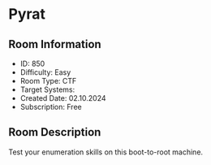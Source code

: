 ﻿# Pyrat

## Room Information
- ID: 850
- Difficulty: Easy
- Room Type: CTF
- Target Systems: 
- Created Date: 02.10.2024
- Subscription: Free

## Room Description
Test your enumeration skills on this boot-to-root machine.
